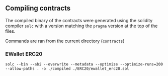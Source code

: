 ## Compiling contracts

The compiled binary of the contracts were generated using the solidity compiler `solc` with a version matching the `pragma` version at the top of the files.

Commands are ran from the current directory (`contracts`)

### EWallet ERC20

`solc --bin --abi --overwrite --metadata --optimize --optimize-runs=200 --allow-paths . -o ./compiled ./ERC20/ewallet_erc20.sol`